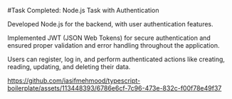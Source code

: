 #Task Completed: Node.js Task with Authentication

Developed Node.js for the backend, with user authentication features.

Implemented JWT (JSON Web Tokens) for secure authentication and ensured proper validation and error handling throughout the application.

Users can register, log in, and perform authenticated actions like creating, reading, updating, and deleting their data.

https://github.com/iasifmehmood/typescript-boilerplate/assets/113448393/6786e6cf-7c96-473e-832c-f00f78e49f37


